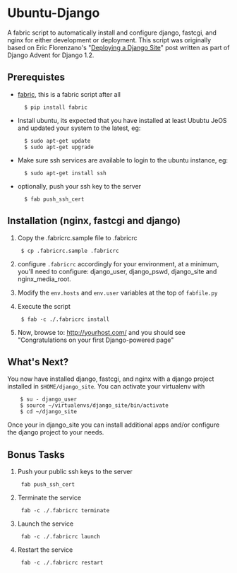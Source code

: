 Ubuntu-Django
==============

A fabric script to automatically install and configure django, fastcgi, and nginx for either development or deployment.  This script was originally based on Eric Florenzano's "[Deploying a Django Site][deploy]" post written as part of Django Advent for Django 1.2.
    
[deploy]: http://djangoadvent.com/1.2/deploying-django-site-using-fastcgi/


Prerequistes
-------------

* [fabric][], this is a fabric script after all

        $ pip install fabric

* Install ubuntu, its expected that you have installed at least Ububtu JeOS
  and updated your system to the latest, eg:
  
        $ sudo apt-get update
        $ sudo apt-get upgrade
        
* Make sure ssh services are available to login to the ubuntu instance, eg:

        $ sudo apt-get install ssh

* optionally, push your ssh key to the server

        $ fab push_ssh_cert

[fabric]: http://fabfile.org


Installation (nginx, fastcgi and django)
------------------------------------------------------

1. Copy the .fabricrc.sample file to .fabricrc 

        $ cp .fabricrc.sample .fabricrc

2. configure `.fabricrc` accordingly for your environment, at a minimum, 
   you'll need to configure: django_user, django_pswd, django_site and 
   nginx_media_root.
        
3. Modify the `env.hosts` and `env.user` variables at the top of `fabfile.py`
        
4. Execute the script

        $ fab -c ./.fabricrc install
        
5. Now, browse to: http://yourhost.com/ and you should see "Congratulations on 
   your first Django-powered page"
   
   
What's Next?
-------------

You now have installed django, fastcgi, and nginx with a django project 
installed in `$HOME/django_site`.  You can activate your virtualenv with

        $ su - django_user
        $ source ~/virtualenvs/django_site/bin/activate
        $ cd ~/django_site
        
Once your in django_site you can install additional apps and/or configure
the django project to your needs.
        

Bonus Tasks
------------

1. Push your public ssh keys to the server

        fab push_ssh_cert
        
2. Terminate the service

        fab -c ./.fabricrc terminate
        
3. Launch the service

        fab -c ./.fabricrc launch
        
4. Restart the service

        fab -c ./.fabricrc restart
        
        